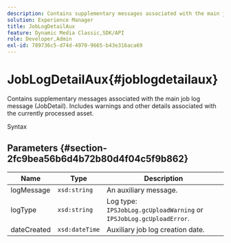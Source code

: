 ```yaml
---
description: Contains supplementary messages associated with the main job log message (JobDetail). Includes warnings and other details associated with the currently processed asset.
solution: Experience Manager
title: JobLogDetailAux
feature: Dynamic Media Classic,SDK/API
role: Developer,Admin
exl-id: 789736c5-d74d-4970-9665-b43e316aca69
---
```

# JobLogDetailAux{#joblogdetailaux}

Contains supplementary messages associated with the main job log message (JobDetail). Includes warnings and other details associated with the currently processed asset.

 Syntax 

## Parameters {#section-2fc9bea56b6d4b72b80d4f04c5f9b862}

|  Name  | Type  | Description  |
|---|---|---|
|  logMessage  | `xsd:string`  | An auxiliary message.  |
|  logType  | `xsd:string`  |Log type: `IPSJobLog.gcUploadWarning` or `IPSJobLog.gcUploadError`.  |
|  dateCreated  | `xsd:dateTime`  | Auxiliary job log creation date.  |
